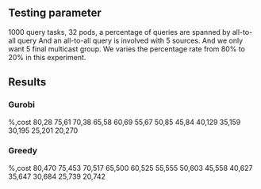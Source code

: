 ## Testing parameter
1000 query tasks, 32 pods, a percentage of queries are spanned by all-to-all query
And an all-to-all query is involved with 5 sources. And we only want 5 final multicast group.
We varies the percentage rate from 80% to 20% in this experiment.

## Results
### Gurobi
%,cost
80,28
75,61
70,38
65,58
60,69
55,67
50,85
45,84
40,129
35,159
30,195
25,201
20,270

### Greedy
%,cost
80,470
75,453
70,517
65,500
60,525
55,555
50,603
45,558
40,627
35,647
30,684
25,739
20,742
